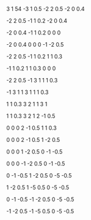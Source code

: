 3
1
54
-3 1 0.5
-2 2 0.5
-2 0 0.4

-2 2 0.5
-1 1 0.2
-2 0 0.4

-2 0 0.4
-1 1 0.2
0 0 0

-2 0 0.4
0 0 0
-1 -2 0.5

-2 2 0.5
-1 1 0.2
1 1 0.3

-1 1 0.2
1 1 0.3
0 0 0

-2 2 0.5
-1 3 1
1 1 0.3

-1 3 1
1 3 1
1 1 0.3

1 1 0.3
3 2 1
1 3 1

1 1 0.3
3 2 1
2 -1 0.5

0 0 0
2 -1 0.5
1 1 0.3

0 0 0
2 -1 0.5
1 -2 0.5

0 0 0
1 -2 0.5
0 -1 -0.5

0 0 0
-1 -2 0.5
0 -1 -0.5

0 -1 -0.5
1 -2 0.5
0 -5 -0.5

1 -2 0.5
1 -5 0.5
0 -5 -0.5

0 -1 -0.5
-1 -2 0.5
0 -5 -0.5

-1 -2 0.5
-1 -5 0.5
0 -5 -0.5
